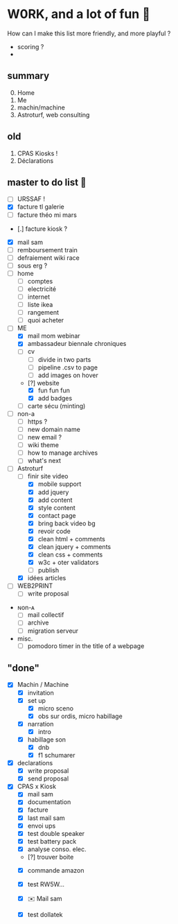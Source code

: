 # W0RK, and a lot of fun 🥳 
How can I make this list more friendly, and more playful ?

* scoring ?
* 

## summary
0. Home
0. Me
1. machin/machine
2. Astroturf, web consulting
## old
1. CPAS Kiosks !
3. Déclarations

## master to do list 😤 
* [ ] URSSAF !
* [x] facture tl galerie
* [ ] facture théo mi mars
* [.] facture kiosk ?
* [x] mail sam
* [ ] remboursement train
* [ ] defraiement wiki race
* [ ] sous erg ? 
* [ ] home
    * [ ] comptes
    * [ ] electricité
    * [ ] internet
    * [ ] liste ikea
    * [ ] rangement
    * [ ] quoi acheter
* [ ] ME
    * [x] mail mom webinar
    * [x] ambassadeur biennale chroniques
    * [ ] cv
        * [ ] divide in two parts
        * [ ] pipeline .csv to page
        * [ ] add images on hover
    * [?] website
        * [x] fun fun fun
        * [x] add badges
    * [ ] carte sécu (minting)
* [ ] non-a
    * [ ] https ?
    * [ ] new domain name
    * [ ] new email ?
    * [ ] wiki theme
    * [ ] how to manage archives
    * [ ] what's next
* [ ] Astroturf
    * [ ] finir site video
        * [x] mobile support
        * [x] add jquery
        * [x] add content
        * [x] style content
        * [x] contact page
        * [x] bring back video bg
        * [x] revoir code
        * [x] clean html + comments
        * [x] clean jquery + comments
        * [x] clean css + comments
        * [x] w3c + oter validators
        * [ ] publish
    * [x] idées articles
* [ ] WEB2PRINT
    * [ ] write proposal
* ɴon-ᴀ
    * [ ] mail collectif
    * [ ] archive
    * [ ] migration serveur
* misc.
    * [ ] pomodoro timer in the title of a webpage

## "done"
* [x] Machin / Machine
    * [x] invitation
    * [x] set up
        * [x] micro sceno
        * [x] obs sur ordis, micro habillage
    * [x] narration
        * [x] intro
    * [x] habillage son
        * [x] dnb
        * [x] f1 schumarer
* [x] declarations
    * [x] write proposal
    * [x] send proposal
* [x] CPAS x Kiosk
    * [x] mail sam
    * [x] documentation
    * [x] facture
    * [x] last mail sam
    * [x] envoi ups
    * [x] test double speaker
    * [x] test battery pack
    * [x] analyse conso. elec.
    * [?] trouver boite
    * [x] commande amazon
    * [x] test RW5W...
    * [x] ✉️ Mail sam
    * [x] test dollatek

